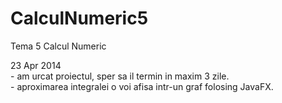 CalculNumeric5
==============

Tema 5 Calcul Numeric

23 Apr 2014<br><t>- am urcat proiectul, sper sa il termin in maxim 3 zile.<br>
       - aproximarea integralei o voi afisa intr-un graf folosing JavaFX.
